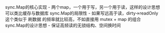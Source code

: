 sync.Map的核心实现 - 两个map，一个用于写，另一个用于读，这样的设计思想可以类比缓存与数据库
sync.Map的局限性 - 如果写远高于读，dirty->readOnly 这个类似于 刷数据 的频率就比较高，不如直接用 mutex + map 的组合
sync.Map的设计思想 - 保证高频读的无锁结构、空间换时间